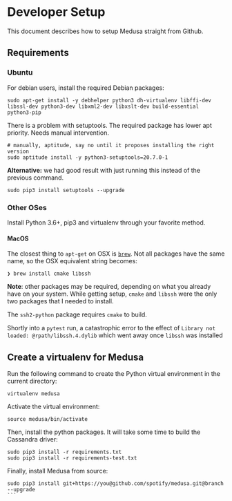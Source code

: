 <!--
# Copyright 2019 Spotify AB. All rights reserved.
#
# Licensed under the Apache License, Version 2.0 (the "License");
# you may not use this file except in compliance with the License.
# You may obtain a copy of the License at
#
# http://www.apache.org/licenses/LICENSE-2.0
#
# Unless required by applicable law or agreed to in writing, software
# distributed under the License is distributed on an "AS IS" BASIS,
# WITHOUT WARRANTIES OR CONDITIONS OF ANY KIND, either express or implied.
# See the License for the specific language governing permissions and
# limitations under the License.
-->

# Developer Setup

This document describes how to setup Medusa straight from Github.

## Requirements

### Ubuntu

For debian users, install the required Debian packages:

```
sudo apt-get install -y debhelper python3 dh-virtualenv libffi-dev libssl-dev python3-dev libxml2-dev libxslt-dev build-essential python3-pip
```

There is a problem with setuptools. The required package has lower apt priority. Needs manual intervention.

```
# manually, aptitude, say no until it proposes installing the right version
sudo aptitude install -y python3-setuptools=20.7.0-1
```

**Alternative:** we had good result with just running this instead of the previous command.

```
sudo pip3 install setuptools --upgrade
```

### Other OSes

Install Python 3.6+, pip3 and virtualenv through your favorite method.

#### MacOS

The closest thing to `apt-get` on OSX is  [`brew`](https://brew.sh/).
Not all packages have the same name, so the OSX equivalent string becomes:

```shell
❯ brew install cmake libssh
```

**Note**: other packages may be required, depending on what you already have on your system. 
While getting setup, `cmake` and `libssh` were the only two packages that I needed to install.

The `ssh2-python` package requires `cmake` to build. 

Shortly into a `pytest` run, a catastrophic error to the effect of `Library not loaded: @rpath/libssh.4.dylib` which went away once `libssh` was installed


## Create a virtualenv for Medusa

Run the following command to create the Python virtual environment in the current directory:

```
virtualenv medusa
```

Activate the virtual environment:

```
source medusa/bin/activate
```


Then, install the python packages. It will take some time to build the Cassandra driver:

```
sudo pip3 install -r requirements.txt
sudo pip3 install -r requirements-test.txt
```

Finally, install Medusa from source:

````
sudo pip3 install git+https://you@github.com/spotify/medusa.git@branch --upgrade
```
